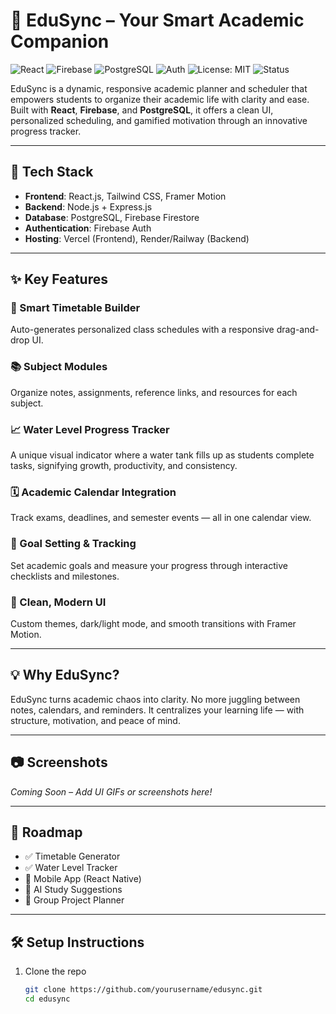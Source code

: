 # 🚀 EduSync – Your Smart Academic Companion

![React](https://img.shields.io/badge/Frontend-React-blue?logo=react)
![Firebase](https://img.shields.io/badge/Backend-Firebase-yellow?logo=firebase)
![PostgreSQL](https://img.shields.io/badge/Database-PostgreSQL-blue?logo=postgresql)
![Auth](https://img.shields.io/badge/Auth-Firebase%20Auth-orange?logo=firebase)
![License: MIT](https://img.shields.io/badge/License-MIT-green.svg)
![Status](https://img.shields.io/badge/Status-In%20Development-lightgrey)
  
EduSync is a dynamic, responsive academic planner and scheduler that empowers students to organize their academic life with clarity and ease. Built with **React**, **Firebase**, and **PostgreSQL**, it offers a clean UI, personalized scheduling, and gamified motivation through an innovative progress tracker.

---

## 🧩 Tech Stack

- **Frontend**: React.js, Tailwind CSS, Framer Motion  
- **Backend**: Node.js + Express.js  
- **Database**: PostgreSQL, Firebase Firestore  
- **Authentication**: Firebase Auth  
- **Hosting**: Vercel (Frontend), Render/Railway (Backend)

---

## ✨ Key Features

### 📅 Smart Timetable Builder  
Auto-generates personalized class schedules with a responsive drag-and-drop UI.

### 📚 Subject Modules  
Organize notes, assignments, reference links, and resources for each subject.

### 📈 Water Level Progress Tracker  
A unique visual indicator where a water tank fills up as students complete tasks, signifying growth, productivity, and consistency.

### 🗓 Academic Calendar Integration  
Track exams, deadlines, and semester events — all in one calendar view.

### 🎯 Goal Setting & Tracking  
Set academic goals and measure your progress through interactive checklists and milestones.

### 🎨 Clean, Modern UI  
Custom themes, dark/light mode, and smooth transitions with Framer Motion.

---

## 💡 Why EduSync?

EduSync turns academic chaos into clarity. No more juggling between notes, calendars, and reminders. It centralizes your learning life — with structure, motivation, and peace of mind.

---

## 📷 Screenshots

_Coming Soon – Add UI GIFs or screenshots here!_

---

## 🔮 Roadmap

- ✅ Timetable Generator  
- ✅ Water Level Tracker  
- 🔄 Mobile App (React Native)  
- 🔄 AI Study Suggestions  
- 🔄 Group Project Planner  

---

## 🛠️ Setup Instructions

1. Clone the repo  
   ```bash
   git clone https://github.com/yourusername/edusync.git
   cd edusync
